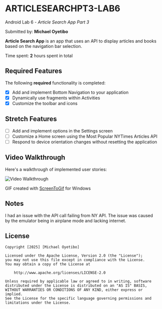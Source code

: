 # ARTICLESEARCHPT3-LAB6
 Android Lab 6 - *Article Search App Part 3*

Submitted by: **Michael Oyetibo**

**Article Search App** is an app that uses an API to display articles and books based on the navigation bar selection.

Time spent: **2** hours spent in total

## Required Features

The following **required** functionality is completed:
- [x] Add and implement Bottom Navigation to your application
- [x] Dynamically use fragments within Activities
- [X] Customize the toolbar and icons

## Stretch Features

- [ ] Add and implement options in the Settings screen
- [ ] Customize a Home screen using the Most Popular NYTimes Articles API
- [ ] Respond to device orientation changes without resetting the application

## Video Walkthrough

Here's a walkthrough of implemented user stories:

<img src='./ArticleSearchPt3.gif' title='Video Walkthrough' width='' alt='Video Walkthrough' />

<!-- Replace this with whatever GIF tool you used! -->
GIF created with [ScreenToGif](https://www.screentogif.com/) for Windows


## Notes

I had an issue with the API call failing from NY API. The issue was caused by the emulator being in airplane mode and lacking internet.

## License

    Copyright [2025] [Michael Oyetibo]

    Licensed under the Apache License, Version 2.0 (the "License");
    you may not use this file except in compliance with the License.
    You may obtain a copy of the License at

        http://www.apache.org/licenses/LICENSE-2.0

    Unless required by applicable law or agreed to in writing, software
    distributed under the License is distributed on an "AS IS" BASIS,
    WITHOUT WARRANTIES OR CONDITIONS OF ANY KIND, either express or implied.
    See the License for the specific language governing permissions and
    limitations under the License.
